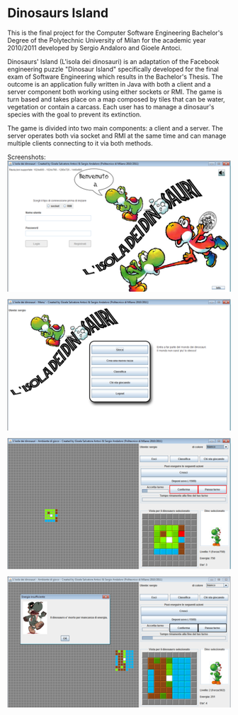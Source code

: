 # Dinosaurs Island

This is the final project for the Computer Software Engineering Bachelor's Degree of the Polytechnic University of Milan for the academic year 2010/2011 developed by Sergio Andaloro and Gioele Antoci.

Dinosaurs' Island (L'isola dei dinosauri) is an adaptation of the Facebook engineering puzzle "Dinosaur Island" specifically developed for the final exam of Software Engineering which results in the Bachelor's Thesis. The outcome is an application fully written in Java with both a client and a server component both working using either sockets or RMI. The game is turn based and takes place on a map composed by tiles that can be water, vegetation or contain a carcass. Each user has to manage a dinosaur's species with the goal to prevent its extinction.

The game is divided into two main components: a client and a server. The server operates both via socket and RMI at the same time and can manage multiple clients connecting to it via both methods.

Screenshots:
![Home](/screenshots/Home.png?raw=true "Home")

![Menu](/screenshots/Menu.png?raw=true "Menu")

![Game](/screenshots/Game.png?raw=true "Game")

![GameEnd](/screenshots/GameEnd.png?raw=true "GameEnd")
